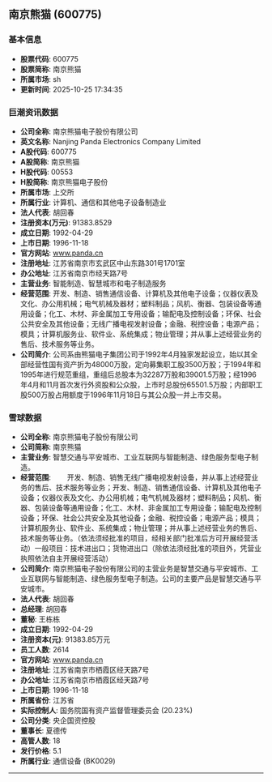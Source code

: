 ## 南京熊猫 (600775)

### 基本信息

- **股票代码**: 600775
- **股票简称**: 南京熊猫
- **所属市场**: sh
- **更新时间**: 2025-10-25 17:34:35

### 巨潮资讯数据

- **公司全称**: 南京熊猫电子股份有限公司
- **英文名称**: Nanjing Panda Electronics Company Limited
- **A股代码**: 600775
- **A股简称**: 南京熊猫
- **H股代码**: 00553
- **H股简称**: 南京熊猫电子股份
- **所属市场**: 上交所
- **所属行业**: 计算机、通信和其他电子设备制造业
- **法人代表**: 胡回春
- **注册资本(万元)**: 91383.8529
- **成立日期**: 1992-04-29
- **上市日期**: 1996-11-18
- **官方网站**: www.panda.cn
- **注册地址**: 江苏省南京市玄武区中山东路301号1701室
- **办公地址**: 江苏省南京市经天路7号
- **主营业务**: 智能制造、智慧城市和电子制造服务
- **经营范围**: 开发、制造、销售通信设备、计算机及其他电子设备；仪器仪表及文化、办公用机械；电气机械及器材；塑料制品；风机、衡器、包装设备等通用设备；化工、木材、非金属加工专用设备；输配电及控制设备；环保、社会公共安全及其他设备；无线广播电视发射设备；金融、税控设备；电源产品；模具；计算机服务业、软件业、系统集成；物业管理；并从事上述经营业务的售后、技术服务等业务。
- **公司简介**: 公司系由熊猫电子集团公司于1992年4月独家发起设立，始以其全部经营性国有资产折为48000万股，定向募集职工股3500万股；于1994年和1995年进行规范重组，重组后总股本为32287万股和39001.5万股；经1996年4月和11月首次发行外资股和公众股，上市时总股份65501.5万股；内部职工股500万股占用额度于1996年11月18日与其公众股一并上市交易。

### 雪球数据

- **公司全称**: 南京熊猫电子股份有限公司
- **公司简称**: 南京熊猫
- **主营业务**: 智慧交通与平安城市、工业互联网与智能制造、绿色服务型电子制造。
- **经营范围**: 　　开发、制造、销售无线广播电视发射设备，并从事上述经营业务的售后、技术服务等业务；开发、制造、销售通信设备、计算机及其他电子设备；仪器仪表及文化、办公用机械；电气机械及器材；塑料制品；风机、衡器、包装设备等通用设备；化工、木材、非金属加工专用设备；输配电及控制设备；环保、社会公共安全及其他设备；金融、税控设备；电源产品；模具；计算机服务业、软件业、系统集成；物业管理；并从事上述经营业务的售后、技术服务等业务。（依法须经批准的项目，经相关部门批准后方可开展经营活动）一般项目：技术进出口；货物进出口（除依法须经批准的项目外，凭营业执照依法自主开展经营活动）
- **公司简介**: 南京熊猫电子股份有限公司的主营业务是智慧交通与平安城市、工业互联网与智能制造、绿色服务型电子制造。公司的主要产品是智慧交通与平安城市。
- **法人代表**: 胡回春
- **总经理**: 胡回春
- **董秘**: 王栋栋
- **成立日期**: 1992-04-29
- **注册资本(元)**: 91383.85万元
- **员工人数**: 2614
- **官方网站**: www.panda.cn
- **注册地址**: 江苏省南京市栖霞区经天路7号
- **办公地址**: 江苏省南京市栖霞区经天路7号
- **上市日期**: 1996-11-18
- **所属省份**: 江苏省
- **实际控制人**: 国务院国有资产监督管理委员会 (20.23%)
- **公司分类**: 央企国资控股
- **董事长**: 夏德传
- **高管人数**: 18
- **发行价格**: 5.1
- **所属行业**: 通信设备 (BK0029)

---